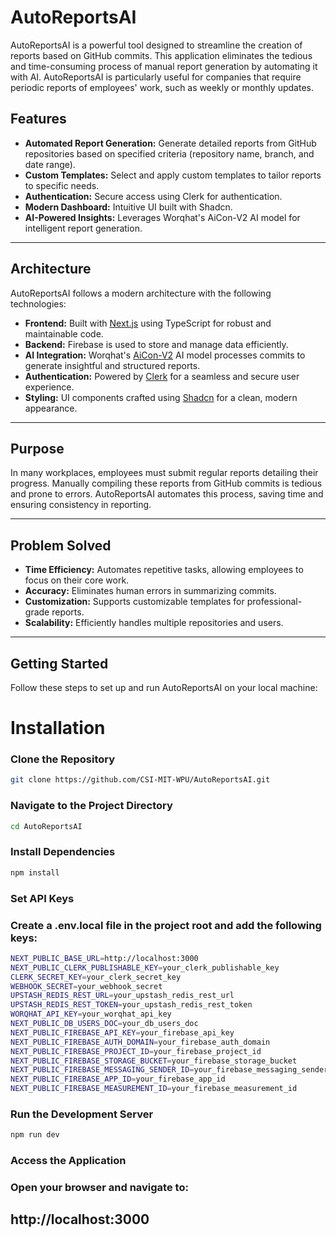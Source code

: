 # AutoReportsAI

AutoReportsAI is a powerful tool designed to streamline the creation of reports based on GitHub commits. This application eliminates the tedious and time-consuming process of manual report generation by automating it with AI. AutoReportsAI is particularly useful for companies that require periodic reports of employees' work, such as weekly or monthly updates.

## Features

- **Automated Report Generation:** Generate detailed reports from GitHub repositories based on specified criteria (repository name, branch, and date range).
- **Custom Templates:** Select and apply custom templates to tailor reports to specific needs.
- **Authentication:** Secure access using Clerk for authentication.
- **Modern Dashboard:** Intuitive UI built with Shadcn.
- **AI-Powered Insights:** Leverages Worqhat's AiCon-V2 AI model for intelligent report generation.

---

## Architecture

AutoReportsAI follows a modern architecture with the following technologies:

- **Frontend:** Built with [Next.js](https://nextjs.org/) using TypeScript for robust and maintainable code.
- **Backend:** Firebase is used to store and manage data efficiently.
- **AI Integration:** Worqhat's [AiCon-V2](https://docs.worqhat.com/api-8951034) AI model processes commits to generate insightful and structured reports.
- **Authentication:** Powered by [Clerk](https://clerk.com/) for a seamless and secure user experience.
- **Styling:** UI components crafted using [Shadcn](https://ui.shadcn.com/) for a clean, modern appearance.

---

## Purpose

In many workplaces, employees must submit regular reports detailing their progress. Manually compiling these reports from GitHub commits is tedious and prone to errors. AutoReportsAI automates this process, saving time and ensuring consistency in reporting.

---

## Problem Solved

- **Time Efficiency:** Automates repetitive tasks, allowing employees to focus on their core work.
- **Accuracy:** Eliminates human errors in summarizing commits.
- **Customization:** Supports customizable templates for professional-grade reports.
- **Scalability:** Efficiently handles multiple repositories and users.

---

## Getting Started

Follow these steps to set up and run AutoReportsAI on your local machine:

# Installation

### Clone the Repository
```bash
git clone https://github.com/CSI-MIT-WPU/AutoReportsAI.git
```

### Navigate to the Project Directory
```bash
cd AutoReportsAI
```
### Install Dependencies
```bash
npm install
```

### Set API Keys
### Create a .env.local file in the project root and add the following keys:
```bash
NEXT_PUBLIC_BASE_URL=http://localhost:3000
NEXT_PUBLIC_CLERK_PUBLISHABLE_KEY=your_clerk_publishable_key
CLERK_SECRET_KEY=your_clerk_secret_key
WEBHOOK_SECRET=your_webhook_secret
UPSTASH_REDIS_REST_URL=your_upstash_redis_rest_url
UPSTASH_REDIS_REST_TOKEN=your_upstash_redis_rest_token
WORQHAT_API_KEY=your_worqhat_api_key
NEXT_PUBLIC_DB_USERS_DOC=your_db_users_doc
NEXT_PUBLIC_FIREBASE_API_KEY=your_firebase_api_key
NEXT_PUBLIC_FIREBASE_AUTH_DOMAIN=your_firebase_auth_domain
NEXT_PUBLIC_FIREBASE_PROJECT_ID=your_firebase_project_id
NEXT_PUBLIC_FIREBASE_STORAGE_BUCKET=your_firebase_storage_bucket
NEXT_PUBLIC_FIREBASE_MESSAGING_SENDER_ID=your_firebase_messaging_sender_id
NEXT_PUBLIC_FIREBASE_APP_ID=your_firebase_app_id
NEXT_PUBLIC_FIREBASE_MEASUREMENT_ID=your_firebase_measurement_id
```

### Run the Development Server
```bash
npm run dev
```

### Access the Application
### Open your browser and navigate to:
## http://localhost:3000
